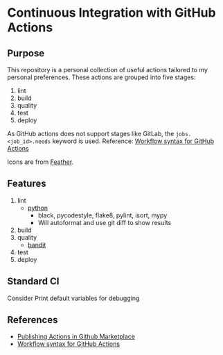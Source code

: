 # Continuous Integration with GitHub Actions

## Purpose

This repository is a personal collection of useful actions tailored to my personal preferences. These actions are grouped into five stages:

1. lint
2. build
3. quality
4. test
5. deploy

As GitHub actions does not support stages like GitLab, the `jobs.<job_id>.needs` keyword is used. Reference: [Workflow syntax for GitHub Actions](https://help.github.com/en/actions/automating-your-workflow-with-github-actions/workflow-syntax-for-github-actions#jobsjob_idneeds)

Icons are from [Feather](https://help.github.com/en/actions/automating-your-workflow-with-github-actions/metadata-syntax-for-github-actions#icon).

## Features

1. lint
    - [python](https://github.com/AlwinW/actions-lint-python)
        - black, pycodestyle, flake8, pylint, isort, mypy
        - Will autoformat and use git diff to show results
2. build
3. quality
    * [bandit](https://github.com/PyCQA/bandit)
4. test
5. deploy

## Standard CI

Consider Print default variables for debugging

## References

* [Publishing Actions in Github Marketplace](https://help.github.com/en/actions/automating-your-workflow-with-github-actions/publishing-actions-in-github-marketplace)
* [Workflow syntax for GitHub Actions](https://help.github.com/en/actions/automating-your-workflow-with-github-actions/workflow-syntax-for-github-actions)
